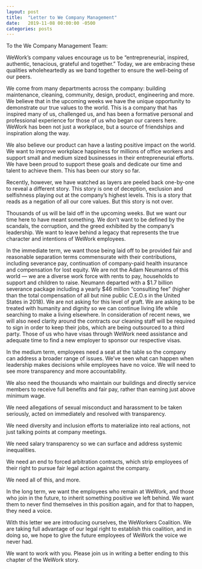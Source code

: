 ```yaml
---
layout: post
title:  "Letter to We Company Management"
date:   2019-11-08 00:00:00 -0500
categories: posts
---
```


<p>
To the We Company Management Team:
</p>
<p>
WeWork’s company values encourage us to be “entrepreneurial, inspired, authentic, tenacious, grateful and together.” Today, we are embracing these qualities wholeheartedly as we band together to ensure the well-being of our peers.
</p>

<p>
We come from many departments across the company: building maintenance, cleaning, community, design, product, engineering and more. We believe that in the upcoming weeks we have the unique opportunity to demonstrate our true values to the world. This is a company that has inspired many of us, challenged us, and has been a formative personal and professional experience for those of us who began our careers here. WeWork has been not just a workplace, but a source of friendships and inspiration along the way.
</p>


<p>
We also believe our product can have a lasting positive impact on the world. We want to improve workplace happiness for millions of office workers and support small and medium sized businesses in their entrepreneurial efforts. We have been proud to support these goals and dedicate our time and talent to achieve them. This has been our story so far.
</p>

<p>
Recently, however, we have watched as layers are peeled back one-by-one to reveal a different story. This story is one of deception, exclusion and selfishness playing out at the company’s highest levels. This is a story that reads as a negation of all our core values. But this story is not over.
</p>

<p>
Thousands of us will be laid off in the upcoming weeks. But we want our time here to have meant something. We don’t want to be defined by the scandals, the corruption, and the greed exhibited by the company’s leadership. We want to leave behind a legacy that represents the true character and intentions of WeWork employees.
</p>

<p>
In the immediate term, we want those being laid off to be provided fair and reasonable separation terms commensurate with their contributions, including severance pay, continuation of company-paid health insurance and compensation for lost equity. We are not the Adam Neumanns of this world — we are a diverse work force with rents to pay, households to support and children to raise. Neumann departed with a $1.7 billion severance package including a yearly $46 million “consulting fee” (higher than the total compensation of all but nine public C.E.O.s in the United States in 2018). We are not asking for this level of graft. We are asking to be treated with humanity and dignity so we can continue living life while searching to make a living elsewhere. In consideration of recent news, we will also need clarity around the contracts our cleaning staff will be required to sign in order to keep their jobs, which are being outsourced to a third party. Those of us who have visas through WeWork need assistance and adequate time to find a new employer to sponsor our respective visas.
</p>

<p>
In the medium term, employees need a seat at the table so the company can address a broader range of issues. We’ve seen what can happen when leadership makes decisions while employees have no voice. We will need to see more transparency and more accountability.
</p>

<p>
We also need the thousands who maintain our buildings and directly service members to receive full benefits and fair pay, rather than earning just above minimum wage.
</p>

<p>
We need allegations of sexual misconduct and harassment to be taken seriously, acted on immediately and resolved with transparency.
</p>

<p>
We need diversity and inclusion efforts to materialize into real actions, not just talking points at company meetings.
</p>

<p>
We need salary transparency so we can surface and address systemic inequalities.
</p>

<p>
We need an end to forced arbitration contracts, which strip employees of their right to pursue fair legal action against the company.
</p>

<p>
We need all of this, and more.
</p>

<p>
In the long term, we want the employees who remain at WeWork, and those who join in the future, to inherit something positive we left behind. We want them to never find themselves in this position again, and for that to happen, they need a voice.
</p>

<p>
With this letter we are introducing ourselves, the WeWorkers Coalition. We are taking full advantage of our legal right to establish this coalition, and in doing so, we hope to give the future employees of WeWork the voice we never had.
</p>

<p>
We want to work with you. Please join us in writing a better ending to this chapter of the WeWork story.
</p>

